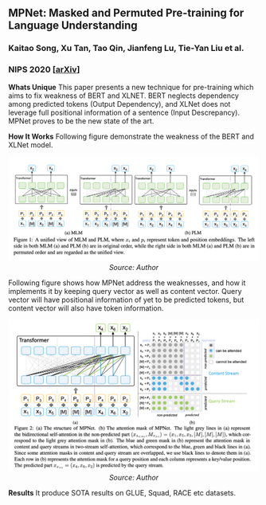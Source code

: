 ## MPNet: Masked and Permuted Pre-training for Language Understanding
### Kaitao Song, Xu Tan, Tao Qin, Jianfeng Lu, Tie-Yan Liu et al. 
### NIPS 2020 [[arXiv](https://arxiv.org/pdf/2004.09297.pdf)]

**Whats Unique**
This paper presents a new technique for pre-training which aims to fix weakness of BERT and XLNET. BERT neglects dependency among predicted tokens (Output Dependency), and XLNet does not leverage full positional information of a sentence (Input Descrepancy). MPNet proves to be the new state of the art.

**How It Works**
Following figure demonstrate the weakness of the BERT and XLNet model. 
<p align="center">
    <img width=600 src="images/mpnet_opportunities.png">
    <em>Source: Author</em>
    </p>

Following figure shows how MPNet address the weaknesses, and how it implements it by keeping query vector as well as content vector. Query vector will have positional information of yet to be predicted tokens, but content vector will also have token information.
<p align="center">
    <img width=600 src="images/mpnet_architecture.png">
    <em>Source: Author</em>
    </p>

**Results**
It produce SOTA results on GLUE, Squad, RACE etc datasets.



